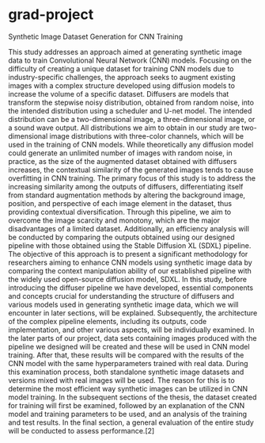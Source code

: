 # grad-project
Synthetic Image Dataset Generation for CNN Training

This study addresses an approach aimed at generating synthetic image data to train Convolutional Neural Network (CNN) models. Focusing on the difficulty of creating a unique dataset for training CNN models due to industry-specific challenges, the approach seeks to augment existing images with a complex structure developed using diffusion models to increase the volume of a specific dataset.
Diffusers are models that transform the stepwise noisy distribution, obtained from random noise, into the intended distribution using a scheduler and U-net model. The intended distribution can be a two-dimensional image, a three-dimensional image, or a sound wave output. All distributions we aim to obtain in our study are two-dimensional image distributions with three-color channels, which will be used in the training of CNN models. While theoretically any diffusion model could generate an unlimited number of images with random noise, in practice, as the size of the augmented dataset obtained with diffusers increases, the contextual similarity of the generated images tends to cause overfitting in CNN training.
The primary focus of this study is to address the increasing similarity among the outputs of diffusers, differentiating itself from standard augmentation methods by altering the background image, position, and perspective of each image element in the dataset, thus providing contextual diversification. Through this pipeline, we aim to overcome the image scarcity and monotony, which are the major disadvantages of a limited dataset. Additionally, an efficiency analysis will be conducted by comparing the outputs obtained using our designed pipeline with those obtained using the Stable Diffusion XL (SDXL) pipeline. The objective of this approach is to present a significant methodology for researchers aiming to enhance CNN models using synthetic image data by comparing the context manipulation ability of our established pipeline with the widely used open-source diffusion model, SDXL.
In this study, before introducing the diffuser pipeline we have developed, essential components and concepts crucial for understanding the structure of diffusers and various models used in generating synthetic image data, which we will encounter in later sections, will be explained. Subsequently, the architecture of the complex pipeline elements, including its outputs, code implementation, and other various aspects, will be individually examined.
In the later parts of our project, data sets containing images produced with the pipeline we designed will be created and these will be used in CNN model training. After that, these results will be compared with the results of the CNN model with the same hyperparameters trained with real data. During this examination process, both standalone synthetic image datasets and versions mixed with real images will be used. The reason for this is to determine the most efficient way synthetic images can be utilized in CNN model training.
In the subsequent sections of the thesis, the dataset created for training will first be examined, followed by an explanation of the CNN model and training parameters to be used, and an analysis of the training and test results. In the final section, a general evaluation of the entire study will be conducted to assess performance.[2]
